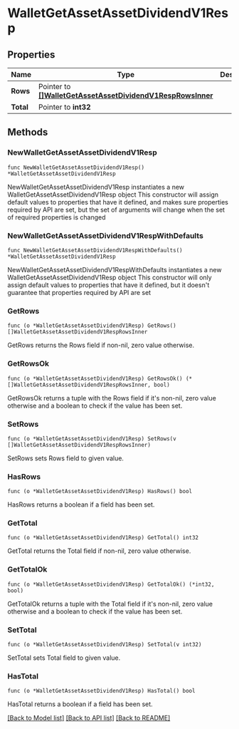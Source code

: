 # WalletGetAssetAssetDividendV1Resp

## Properties

Name | Type | Description | Notes
------------ | ------------- | ------------- | -------------
**Rows** | Pointer to [**[]WalletGetAssetAssetDividendV1RespRowsInner**](WalletGetAssetAssetDividendV1RespRowsInner.md) |  | [optional] 
**Total** | Pointer to **int32** |  | [optional] 

## Methods

### NewWalletGetAssetAssetDividendV1Resp

`func NewWalletGetAssetAssetDividendV1Resp() *WalletGetAssetAssetDividendV1Resp`

NewWalletGetAssetAssetDividendV1Resp instantiates a new WalletGetAssetAssetDividendV1Resp object
This constructor will assign default values to properties that have it defined,
and makes sure properties required by API are set, but the set of arguments
will change when the set of required properties is changed

### NewWalletGetAssetAssetDividendV1RespWithDefaults

`func NewWalletGetAssetAssetDividendV1RespWithDefaults() *WalletGetAssetAssetDividendV1Resp`

NewWalletGetAssetAssetDividendV1RespWithDefaults instantiates a new WalletGetAssetAssetDividendV1Resp object
This constructor will only assign default values to properties that have it defined,
but it doesn't guarantee that properties required by API are set

### GetRows

`func (o *WalletGetAssetAssetDividendV1Resp) GetRows() []WalletGetAssetAssetDividendV1RespRowsInner`

GetRows returns the Rows field if non-nil, zero value otherwise.

### GetRowsOk

`func (o *WalletGetAssetAssetDividendV1Resp) GetRowsOk() (*[]WalletGetAssetAssetDividendV1RespRowsInner, bool)`

GetRowsOk returns a tuple with the Rows field if it's non-nil, zero value otherwise
and a boolean to check if the value has been set.

### SetRows

`func (o *WalletGetAssetAssetDividendV1Resp) SetRows(v []WalletGetAssetAssetDividendV1RespRowsInner)`

SetRows sets Rows field to given value.

### HasRows

`func (o *WalletGetAssetAssetDividendV1Resp) HasRows() bool`

HasRows returns a boolean if a field has been set.

### GetTotal

`func (o *WalletGetAssetAssetDividendV1Resp) GetTotal() int32`

GetTotal returns the Total field if non-nil, zero value otherwise.

### GetTotalOk

`func (o *WalletGetAssetAssetDividendV1Resp) GetTotalOk() (*int32, bool)`

GetTotalOk returns a tuple with the Total field if it's non-nil, zero value otherwise
and a boolean to check if the value has been set.

### SetTotal

`func (o *WalletGetAssetAssetDividendV1Resp) SetTotal(v int32)`

SetTotal sets Total field to given value.

### HasTotal

`func (o *WalletGetAssetAssetDividendV1Resp) HasTotal() bool`

HasTotal returns a boolean if a field has been set.


[[Back to Model list]](../README.md#documentation-for-models) [[Back to API list]](../README.md#documentation-for-api-endpoints) [[Back to README]](../README.md)


